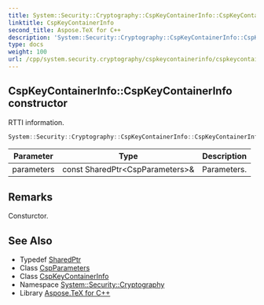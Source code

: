 ```yaml
---
title: System::Security::Cryptography::CspKeyContainerInfo::CspKeyContainerInfo constructor
linktitle: CspKeyContainerInfo
second_title: Aspose.TeX for C++
description: 'System::Security::Cryptography::CspKeyContainerInfo::CspKeyContainerInfo constructor. RTTI information in C++.'
type: docs
weight: 100
url: /cpp/system.security.cryptography/cspkeycontainerinfo/cspkeycontainerinfo/
---
```

## CspKeyContainerInfo::CspKeyContainerInfo constructor


RTTI information.

```cpp
System::Security::Cryptography::CspKeyContainerInfo::CspKeyContainerInfo(const SharedPtr<CspParameters> &parameters)
```


| Parameter | Type | Description |
| --- | --- | --- |
| parameters | const SharedPtr\<CspParameters\>\& | Parameters. |
## Remarks


Consturctor. 
## See Also

* Typedef [SharedPtr](../../../system/sharedptr/)
* Class [CspParameters](../../cspparameters/)
* Class [CspKeyContainerInfo](../)
* Namespace [System::Security::Cryptography](../../)
* Library [Aspose.TeX for C++](../../../)
